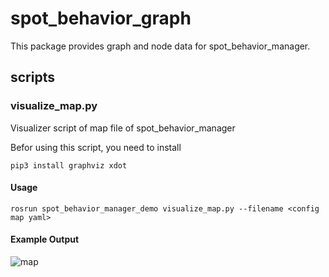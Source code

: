 # spot_behavior_graph

This package provides graph and node data for spot_behavior_manager.

## scripts

### visualize_map.py

Visualizer script of map file of spot_behavior_manager

Befor using this script, you need to install

```
pip3 install graphviz xdot
```

#### Usage

```
rosrun spot_behavior_manager_demo visualize_map.py --filename <config map yaml>
```

#### Example Output

![map](https://user-images.githubusercontent.com/9410362/132942120-4a4e652b-3d25-43df-a678-fd3c09782284.png)
